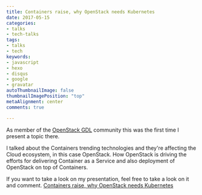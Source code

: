 ```yaml
---
title: Containers raise, why OpenStack needs Kubernetes
date: 2017-05-15
categories:
- talks
- tech-talks
tags:
- talks
- tech
keywords:
- javascript
- hexo
- disqus
- google
- gravatar
autoThumbnailImage: false
thumbnailImagePosition: "top"
metaAlignment: center
comments: true

---
```

As member of the [OpenStack GDL](https://www.facebook.com/groups/openstackgdl/) community
this was the first time I present a topic there.

I talked about the Containers trending technologies and they're affecting the Cloud ecosystem, in this
case OpenStack. How OpenStack is driving the efforts for delivering Container as a Service and also
deployment of OpenStack on top of Containers.

If you want to take a look on my presentation, feel free to take a look on it and comment.
[Containers raise, why OpenStack needs Kubernetes](https://docs.google.com/presentation/d/1B5gMpXOkz_iGXjB8Wey5J72WzkTBqGHT24jQvWS70og/edit?usp=sharing)